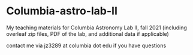 # Columbia-astro-lab-II
My teaching materials for Columbia Astronomy Lab II, fall 2021 (including overleaf zip files, PDF of the lab, and additional data if applicable) 

contact me via jz3289 at columbia dot edu if you have questions

